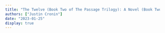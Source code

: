 ```yaml
---
title: "The Twelve (Book Two of The Passage Trilogy): A Novel (Book Two of The Passage Trilogy)"
authors: ["Justin Cronin"]
date: "2023-01-25"
display: true
---
```


<!-- Your comments or review here -->
